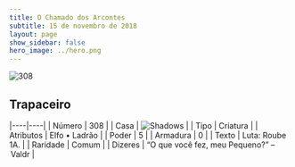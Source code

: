 ```yaml
---
title: O Chamado dos Arcontes
subtitle: 15 de novembro de 2018
layout: page
show_sidebar: false
hero_image: ../hero.png
---
```


![308](https://cdn.keyforgegame.com/media/card_front/pt/341_308_4VWXF7969J9H_pt.png)

## Trapaceiro

|----|----|
| Número | 308 |
| Casa | ![Shadows](https://archonarcana.com/images/thumb/e/ee/Shadows.png/22px-Shadows.png "Sombras") |
| Tipo | Criatura |
| Atributos | Elfo • Ladrão |
| Poder | 5 |
| Armadura | 0 |
| Texto | Luta: Roube 1A. |
| Raridade | Comum |
| Dizeres | “O que você fez, meu Pequeno?” – Valdr |
